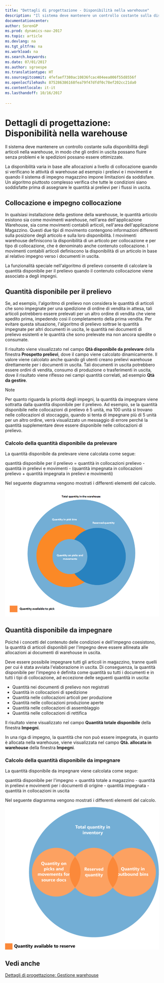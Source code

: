 ```yaml
---
title: "Dettagli di progettazione - Disponibilità nella warehouse"
description: "Il sistema deve mantenere un controllo costante sulla disponibilità degli articoli nella warehouse, in modo che gli ordini in uscita possano fluire senza problemi e le spedizioni possano essere ottimizzate."
documentationcenter: 
author: SorenGP
ms.prod: dynamics-nav-2017
ms.topic: article
ms.devlang: na
ms.tgt_pltfrm: na
ms.workload: na
ms.search.keywords: 
ms.date: 07/01/2017
ms.author: sgroespe
ms.translationtype: HT
ms.sourcegitcommit: 4fefaef7380ac10836fcac404eea006f55d8556f
ms.openlocfilehash: 875286386168fea79f47dfdf0c78ef202cc21da0
ms.contentlocale: it-it
ms.lasthandoff: 10/16/2017

---
```

# <a name="design-details-availability-in-the-warehouse"></a>Dettagli di progettazione: Disponibilità nella warehouse
Il sistema deve mantenere un controllo costante sulla disponibilità degli articoli nella warehouse, in modo che gli ordini in uscita possano fluire senza problemi e le spedizioni possano essere ottimizzate.  

 La disponibilità varia in base alle allocazioni a livello di collocazione quando si verificano le attività di warehouse ad esempio i prelievi e i movimenti e quando il sistema di impegno magazzino impone limitazioni da soddisfare. Un algoritmo piuttosto complesso verifica che tutte le condizioni siano soddisfatte prima di assegnare le quantità ai prelievi per i flussi in uscita.  

## <a name="bin-content-and-reservations"></a>Collocazione e impegno collocazione  
 In qualsiasi installazione della gestione della warehouse, le quantità articolo esistono sia come movimenti warehouse, nell'area dell'applicazione Warehouse, sia come movimenti contabili articoli, nell'area dell'applicazione Magazzino. Questi due tipi di movimento contengono informazioni differenti sulla posizione degli articolo e sulla loro disponibilità. I movimenti warehouse definiscono la disponibilità di un articolo per collocazione e per tipo di collocazione, che è denominato anche contenuto collocazione. I movimenti contabili articoli definiscono la disponibilità di un articolo in base al relativo impegno verso i documenti in uscita.  

 La funzionalità speciale nell'algoritmo di prelievo consente di calcolare la quantità disponibile per il prelievo quando il contenuto collocazione viene associato a degli impegni.  

## <a name="quantity-available-to-pick"></a>Quantità disponibile per il prelievo  
 Se, ad esempio, l'algoritmo di prelievo non considera le quantità di articoli che sono impegnate per una spedizione di ordine di vendita in attesa, tali articoli potrebbero essere prelevati per un altro ordine di vendita che viene spedito prima, impedendo così il completamento della prima vendita. Per evitare questa situazione, l'algoritmo di prelievo sottrae le quantità impegnate per altri documenti in uscita, le quantità nei documenti di prelievo esistenti e le quantità che sono prelevate ma non ancora spedite o consumate.  

 Il risultato viene visualizzato nel campo **Qtà disponibile da prelevare** della finestra **Prospetto prelievi**, dove il campo viene calcolato dinamicamente. Il valore viene calcolato anche quando gli utenti creano prelievi warehouse direttamente per i documenti in uscita. Tali documenti in uscita potrebbero essere ordini di vendita, consumo di produzione o trasferimenti in uscita, dove il risultato viene riflesso nei campi quantità correlati, ad esempio **Qtà da gestire**.  

> [!NOTE]  
>  Per quanto riguarda la priorità degli impegni, la quantità da impegnare viene sottratta dalla quantità disponibile per il prelievo. Ad esempio, se la quantità disponibile nelle collocazioni di prelievo è 5 unità, ma 100 unità si trovano nelle collocazioni di stoccaggio, quando si tenta di impegnare più di 5 unità per un altro ordine, verrà visualizzato un messaggio di errore perché la quantità supplementare deve essere disponibile nelle collocazioni di prelievo.  

### <a name="calculating-the-quantity-available-to-pick"></a>Calcolo della quantità disponibile da prelevare  
 La quantità disponibile da prelevare viene calcolata come segue:  

 quantità disponibile per il prelievo = quantità in collocazioni prelievo - quantità in prelievi e movimenti - (quantità impegnata in collocazioni prelievo + quantità impegnata in prelievi e movimenti)  

 Nel seguente diagramma vengono mostrati i differenti elementi del calcolo.  

 ![Disponibile per il prelievo, con sovrapposizione di impegno](media/design_details_warehouse_management_availability_2.png "design_details_warehouse_management_availability_2")  

## <a name="quantity-available-to-reserve"></a>Quantità disponibile da impegnare  
 Poiché i concetti del contenuto delle condizioni e dell'impegno coesistono, la quantità di articoli disponibili per l'impegno deve essere allineata alle allocazioni ai documenti di warehouse in uscita.  

 Deve essere possibile impegnare tutti gli articoli in magazzino, tranne quelli per cui è stata avviata l'elaborazione in uscita. Di conseguenza, la quantità disponibile per l'impegno è definita come quantità su tutti i documenti e in tutti i tipi di collocazione, ad eccezione delle seguenti quantità in uscita:  

-   Quantità nei documenti di prelievo non registrati  
-   Quantità in collocazioni di spedizione  
-   Quantità nelle collocazioni articoli per produzione  
-   Quantità nelle collocazioni produzione aperte  
-   Quantità nelle collocazioni di assemblaggio  
-   Quantità nelle collocazioni di rettifica  

 Il risultato viene visualizzato nel campo **Quantità totale disponibile** della finestra **Impegni**.  

 In una riga di impegno, la quantità che non può essere impegnata, in quanto è allocata nella warehouse, viene visualizzata nel campo **Qtà. allocata in warehouse** della finestra **Impegni**.  

### <a name="calculating-the-quantity-available-to-reserve"></a>Calcolo della quantità disponibile da impegnare  
 La quantità disponibile da impegnare viene calcolata come segue:  

 quantità disponibile per l'impegno = quantità totale a magazzino - quantità in prelievi e movimenti per i documenti di origine - quantità impegnata - quantità in collocazioni in uscita  

 Nel seguente diagramma vengono mostrati i differenti elementi del calcolo.  

 ![Disponibile per la prenotazione, per allocazioni warehouse](media/design_details_warehouse_management_availability_3.png "design_details_warehouse_management_availability_3")  

## <a name="see-also"></a>Vedi anche  
 [Dettagli di progettazione: Gestione warehouse](design-details-warehouse-management.md)

